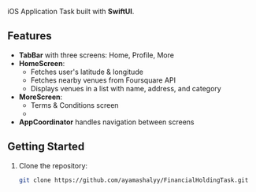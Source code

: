 iOS Application Task built with **SwiftUI**.
## Features

- **TabBar** with three screens: Home, Profile, More
- **HomeScreen**:
  - Fetches user's latitude & longitude
  - Fetches nearby venues from Foursquare API
  - Displays venues in a list with name, address, and category
- **MoreScreen**:
  - Terms & Conditions screen
  - 
- **AppCoordinator** handles navigation between screens

## Getting Started

1. Clone the repository:
   ```bash
   git clone https://github.com/ayamashalyy/FinancialHoldingTask.git
